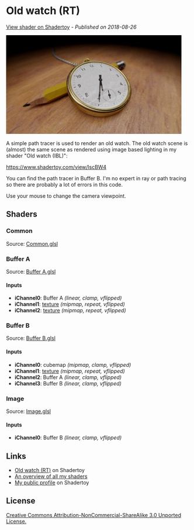 ﻿# Old watch (RT)
[View shader on Shadertoy](https://www.shadertoy.com/view/MlyyzW) - _Published on 2018-08-26_ 

![thumbnail](./thumbnail.jpg)


A simple path tracer is used to render an old watch. The old watch scene is
(almost) the same scene as rendered using image based lighting in my shader "Old
watch (IBL)":

https://www.shadertoy.com/view/lscBW4

You can find the path tracer in Buffer B. I'm no expert in ray or path tracing so
there are probably a lot of errors in this code.

Use your mouse to change the camera viewpoint.


## Shaders

### Common

Source: [Common.glsl](./Common.glsl)

### Buffer A

Source: [Buffer A.glsl](./Buffer&#32;A.glsl)

#### Inputs

 * **iChannel0**: Buffer A _(linear, clamp, vflipped)_
 * **iChannel1**: [texture](https://shadertoy.com/media/a/08b42b43ae9d3c0605da11d0eac86618ea888e62cdd9518ee8b9097488b31560.png) _(mipmap, repeat, vflipped)_
 * **iChannel2**: [texture](https://shadertoy.com/media/a/79520a3d3a0f4d3caa440802ef4362e99d54e12b1392973e4ea321840970a88a.jpg) _(mipmap, repeat, vflipped)_

### Buffer B

Source: [Buffer B.glsl](./Buffer&#32;B.glsl)

#### Inputs

 * **iChannel0**: cubemap _(mipmap, clamp, vflipped)_
 * **iChannel1**: [texture](https://shadertoy.com/media/a/1f7dca9c22f324751f2a5a59c9b181dfe3b5564a04b724c657732d0bf09c99db.jpg) _(mipmap, repeat, vflipped)_
 * **iChannel2**: Buffer A _(linear, clamp, vflipped)_
 * **iChannel3**: Buffer B _(linear, clamp, vflipped)_

### Image

Source: [Image.glsl](./Image.glsl)

#### Inputs

 * **iChannel0**: Buffer B _(linear, clamp, vflipped)_

## Links
* [Old watch (RT)](https://www.shadertoy.com/view/MlyyzW) on Shadertoy
* [An overview of all my shaders](https://reindernijhoff.net/shadertoy/)
* [My public profile](https://www.shadertoy.com/user/reinder) on Shadertoy

## License

[Creative Commons Attribution-NonCommercial-ShareAlike 3.0 Unported License.](https://creativecommons.org/licenses/by-nc-sa/3.0/)
